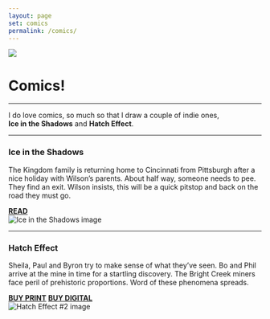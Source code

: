 ```yaml
---
layout: page
set: comics
permalink: /comics/
---
```


  <div class="row g-0 row-cols-1 row-cols-lg-3">
    <div class="col-lg-4 bd-home-thumbs">
        <p class="p-lg-4 pt-0 m-lg-4 mt-0 text-center">
        <img src="../images/v3/my_wolvie.jpg" class="img-fluid img-sidebar">
        </p>
    </div>
    <div class="col-lg-7">
    <div class="chat">
    <h1>Comics!</h1>
    <hr class="order-hr">
    <p>I do love comics, so much so that I draw a couple of indie ones,<br> <strong>Ice in the Shadows</strong> and <strong>Hatch Effect</strong>.</p>
    <hr class="mt-4">
    <div class="row">
        <div class="col-12 col-lg-7">
          <h3>Ice in the Shadows</h3>
          <p>The Kingdom family is returning home to Cincinnati from Pittsburgh after a nice holiday with Wilson&rsquo;s parents. About half way, someone needs to pee. They find an exit. Wilson insists, this will be a quick pitstop and back on the road they must go.</p>
          <a href="{{ "ice/ice-1.html" | prepend: site.baseurl }}" class="button-bd me-3 mb-3"><strong>READ</strong></a>
        </div>
        <div class="col-12 col-lg-5">
          <img src="{{ "/images/v3/ice/ice-cover.jpg" | prepend: site.baseurl }}" alt="Ice in the Shadows image" class="img-fluid">
        </div>
      </div>
          <hr class="mt-3">
    <div class="row">
        <div class="col-12 col-lg-7">
          <h3>Hatch Effect</h3>
          <p>Sheila, Paul and Byron try to make sense of what they&rsquo;ve seen. Bo and Phil arrive at the mine in time for a startling discovery. The Bright Creek miners face peril of prehistoric proportions. Word of these phenomena spreads.</p>
          <a href="{{ "contact/" | prepend: site.baseurl }}" class="button-bd me-3 mb-3"><strong>BUY PRINT</strong></a>
          <a href="https://www.amazon.com/gp/product/B09L2KFYTY" class="button-bd" target="_blank"><strong>BUY DIGITAL</strong></a>
        </div>
        <div class="col-12 col-lg-5">
          <img src="{{ "/images/v3/thumb/hatch-thumbs.jpg" | prepend: site.baseurl }}" alt="Hatch Effect #2 image" class="img-fluid">
        </div>
      </div>
  </div>
</div>